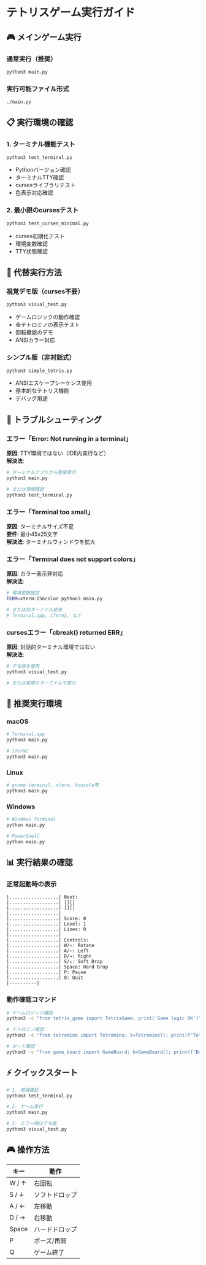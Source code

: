 # テトリスゲーム実行ガイド

## 🎮 メインゲーム実行

### 通常実行（推奨）
```bash
python3 main.py
```

### 実行可能ファイル形式
```bash
./main.py
```

## 📋 実行環境の確認

### 1. ターミナル機能テスト
```bash
python3 test_terminal.py
```
- Pythonバージョン確認
- ターミナルTTY確認
- cursesライブラリテスト
- 色表示対応確認

### 2. 最小限のcursesテスト
```bash
python3 test_curses_minimal.py
```
- curses初期化テスト
- 環境変数確認
- TTY状態確認

## 🎨 代替実行方法

### 視覚デモ版（curses不要）
```bash
python3 visual_test.py
```
- ゲームロジックの動作確認
- 全テトロミノの表示テスト
- 回転機能のデモ
- ANSIカラー対応

### シンプル版（非対話式）
```bash
python3 simple_tetris.py
```
- ANSIエスケープシーケンス使用
- 基本的なテトリス機能
- デバッグ用途

## 🔧 トラブルシューティング

### エラー「Error: Not running in a terminal」
**原因**: TTY環境ではない（IDE内実行など）  
**解決法**: 
```bash
# ターミナルアプリから直接実行
python3 main.py

# または環境確認
python3 test_terminal.py
```

### エラー「Terminal too small」
**原因**: ターミナルサイズ不足  
**要件**: 最小45x25文字  
**解決法**: ターミナルウィンドウを拡大

### エラー「Terminal does not support colors」
**原因**: カラー表示非対応  
**解決法**:
```bash
# 環境変数設定
TERM=xterm-256color python3 main.py

# または別ターミナル使用
# Terminal.app, iTerm2, など
```

### cursesエラー「cbreak() returned ERR」
**原因**: 対話的ターミナル環境ではない  
**解決法**:
```bash
# デモ版を使用
python3 visual_test.py

# または実際のターミナルで実行
```

## 🎯 推奨実行環境

### macOS
```bash
# Terminal.app
python3 main.py

# iTerm2
python3 main.py
```

### Linux
```bash
# gnome-terminal, xterm, konsole等
python3 main.py
```

### Windows
```bash
# Windows Terminal
python main.py

# PowerShell
python main.py
```

## 📊 実行結果の確認

### 正常起動時の表示
```
|..................| Next:
|..................| [][]
|..................| [][]
|..................|
|..................| Score: 0
|..................| Level: 1
|..................| Lines: 0
|..................|
|..................| Controls:
|..................| W/↑: Rotate
|..................| A/←: Left
|..................| D/→: Right
|..................| S/↓: Soft Drop
|..................| Space: Hard Drop
|..................| P: Pause
|..................| Q: Quit
|----------|
```

### 動作確認コマンド
```bash
# ゲームロジック確認
python3 -c "from tetris_game import TetrisGame; print('Game logic OK')"

# テトロミノ確認
python3 -c "from tetromino import Tetromino; t=Tetromino(); print(f'Tetromino: {t.shape_type}')"

# ボード確認
python3 -c "from game_board import GameBoard; b=GameBoard(); print(f'Board: {b.width}x{b.height}')"
```

## ⚡ クイックスタート

```bash
# 1. 環境確認
python3 test_terminal.py

# 2. ゲーム実行
python3 main.py

# 3. エラー時はデモ版
python3 visual_test.py
```

## 🎮 操作方法

| キー | 動作 |
|------|------|
| W / ↑ | 右回転 |
| S / ↓ | ソフトドロップ |
| A / ← | 左移動 |  
| D / → | 右移動 |
| Space | ハードドロップ |
| P | ポーズ/再開 |
| Q | ゲーム終了 |